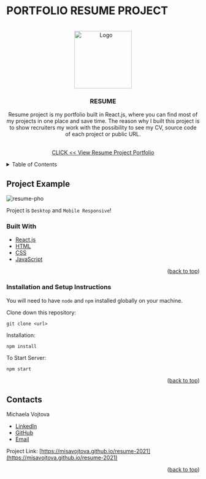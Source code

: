 # PORTFOLIO RESUME PROJECT

<!-- ABOUT THE PROJECT -->
<div id="top"></div>

<!-- PROJECT LOGO -->
<br />
<div align="center">
  <a href="https://github.com/github_username/repo_name">
    <img src="https://user-images.githubusercontent.com/64092039/148694262-49986a79-c91d-4fd2-b8d9-552cad33727b.png" alt="Logo" width="150" height="150">
  </a>

<h3 align="center">RESUME</h3>
Resume project is my portfolio built in React.js, where you can find most of my projects in one place and save time. The reason why I built this project is to show recruiters my work with the possibility to see my CV, source code of each project or public URL.
  <p align="center">
    <br />
    <a href="https://misavojtova.github.io/resume-2021">CLICK << View Resume Project Portfolio</a>
</div>

<!-- TABLE OF CONTENTS -->
<details>
  <summary>Table of Contents</summary>
  <ol>
    <li><a href="#project-example">Project Example</a></li>
    <li><a href="#built-with">Built With</a></li>
    <li><a href="#installation-and-setup-instructions">Installation</a></li>
    <li><a href="#contacts">Contacts</a></li>
  </ol>
</details>

## Project Example
![resume-pho](https://user-images.githubusercontent.com/64092039/148694317-9418b1aa-fee9-465e-91d2-3c31a5cebff3.png)

Project is `Desktop` and `Mobile Responsive`!

### Built With

- [React.js](https://reactjs.org/)
- [HTML](https://html.spec.whatwg.org/multipage/)
- [CSS](https://www.w3.org/Style/CSS/Overview.en.html)
- [JavaScript](https://tc39.es/ecma262/)

<p align="right">(<a href="#top">back to top</a>)</p>

### Installation and Setup Instructions

You will need to have `node` and `npm` installed globally on your machine.

Clone down this repository:

`git clone <url>`

Installation:

`npm install`

To Start Server:

`npm start`

<p align="right">(<a href="#top">back to top</a>)</p>

<!-- CONTACT -->

## Contacts

Michaela Vojtova

- [LinkedIn](https://www.linkedin.com/in/michaela-vojtova-917782170/)
- [GitHub](https://github.com/misavojtova)
- [Email](misacastella@gmail.com)


Project Link: [https://misavojtova.github.io/resume-2021](https://misavojtova.github.io/resume-2021)

<p align="right">(<a href="#top">back to top</a>)</p>
